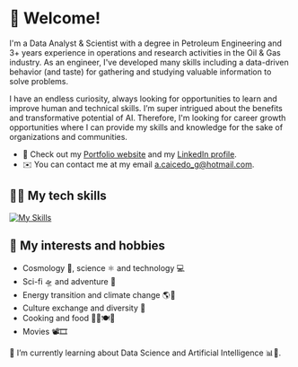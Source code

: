 # 👋 **Welcome!**

I'm a Data Analyst & Scientist with a degree in Petroleum Engineering and 3+ years experience in operations and research activities in the Oil & Gas industry. As an engineer, I've developed many skills including a data-driven behavior (and taste) for gathering and studying valuable information to solve problems.

I have an endless curiosity, always looking for opportunities to learn and improve human and technical skills. I’m super intrigued about the benefits and transformative potential of AI. Therefore, I'm looking for career growth opportunities where I can provide my skills and knowledge for the sake of organizations and communities.

- 💼 Check out my [Portfolio website](https://alexcaicedo.github.io) and my [LinkedIn profile](https://www.linkedin.com/in/alexcaicedo).
- ✉️ You can contact me at my email a.caicedo_g@hotmail.com.

## 🧑‍💻 **My tech skills**

[![My Skills](https://skills.thijs.gg/icons?i=bash,linux,md,git,github,py,postgres,docker,html,css,vscode,autocad)](https://skills.thijs.gg)

## 👀 **My interests and hobbies**

- Cosmology 🌠, science ⚛️ and technology 💻
- Sci-fi 🛸 and adventure 🧝
- Energy transition and climate change 🌎🌳
- Culture exchange and diversity 🌈
- Cooking and food 🧑‍🍳🍽️🥐
- Movies 📽️🎞️

🌱 I’m currently learning about Data Science and Artificial Intelligence 📊🤖.

